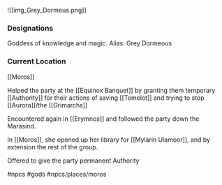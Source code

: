 ![[img_Grey_Dormeus.png]]
### Designations
Goddess of knowledge and magic. 
Alias: Grey Dormeous 

### Current Location
[[Moros]]

Helped the party at the [[Equinox Banquet]] by granting them temporary [[Authority]] for their actions of saving [[Tomelot]] and trying to stop [[Aurora]]/the [[Grimarchs]]

Encountered again in [[Erymnos]] and followed the party down the Marasind.

In [[Moros]], she opened up her library for [[Mylàrin Ulamoor]], and by extension the rest of the group.



Offered to give the party permanent Authority



#npcs #gods  #npcs/places/moros